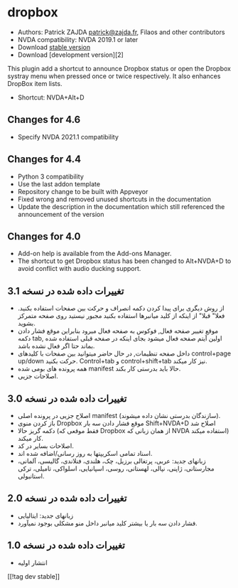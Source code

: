 # dropbox #

* Authors: Patrick ZAJDA <patrick@zajda.fr>, Filaos and other contributors
* NVDA compatibility: NVDA 2019.1 or later
* Download [stable version][1]
* Download [development version][2]

This plugin add a shortcut to announce Dropbox status or open the Dropbox
systray menu when pressed once or twice respectively.  It also enhances
DropBox item lists.

* Shortcut: NVDA+Alt+D


## Changes for 4.6 ##

* Specify NVDA 2021.1 compatibility

## Changes for 4.4 ##

* Python 3 compatibility
* Use the last addon template
* Repository change to be built with Appveyor
* Fixed wrong and removed unused shortcuts in the documentation
* Update the description in the documentation which still referenced the
  announcement of the version

## Changes for 4.0 ##

* Add-on help is available from the Add-ons Manager.
* The shortcut to get Dropbox status has been changed to Alt+NVDA+D to avoid
  conflict with audio ducking support.

## تغییرات داده شده در نسخه 3.1 ##

* از روش دیگری برای پیدا کردن دکمه انصراف و حرکت بین صفحات استفاده
  بکنید. فعلا" قبلا" از اینکه از کلید میانبرها استفاده بکنید مجبور نیستید
  روی صفحه متمرکز بشوید.
* موقع تغییر صفحه فعال, فوکوس به صفحه فعال میرود بنابراین موقع فشار دادن
  دکمه tab, اولین آیتم صفحه فعال میشود بجای اینکه در صفحه قبلی استفاده شده
  بماند حتا اگر فعال نشده باشد.
* داخل صفحه تنظیمات, در حال حاضر میتوانید بین صفحات با کلیدهای control+page
  up/down حرکت بکنید. Control+tab و control+shift+tab نیز کار میکند.
* همه پرونده های بومی شده manifest حالا باید بدرستی کار بکند.
* اصلاحات جزیى.

## تغییرات داده شده در نسخه 3.0 ##

* اصلاح جزیى در پرونده اصلی manifest (سازندگان بدرستی نشان داده میشوند).
* باز کردن منوی Dropbox موقع فشار دادن سه بار Shift+NVDA+D اصلاح شد
* دکمه گریز حالا (فقط موقعی که Dropbox از همان زبانی که NVDA استفاده میکند)
  کار میکند.
* اصلاحات بسایر در کد.
* اسناد تمامی اسکریپتها به روز رسانی/اضافه شده اند.
* زبانهای جدید: عربی، پرتغالی برزیل، چک، هلندی، فنلاندی، گالیسی، آلمانی،
  مجارستانی، ژاپنی، نپالی، لهستانی، روسی، اسپانیایی، اسلواکی، تامیلی، ترکی
  استانبولی.

## تغییرات داده شده در نسخه 2.0 ##

* زبانهای جدید: ایتالیایی
* فشار دادن سه بار یا بیشتر کلید میانبر داخل منو مشکلی بوجود نمیآورد.

## تغییرات داده شده در نسخه 1.0 ##

* انتشار اولیه

[[!tag dev stable]]

[1]: https://github.com/ruifontes/dropbox/releases/download/2023.10.01/dropbox-2023.10.01.nvda-addon
